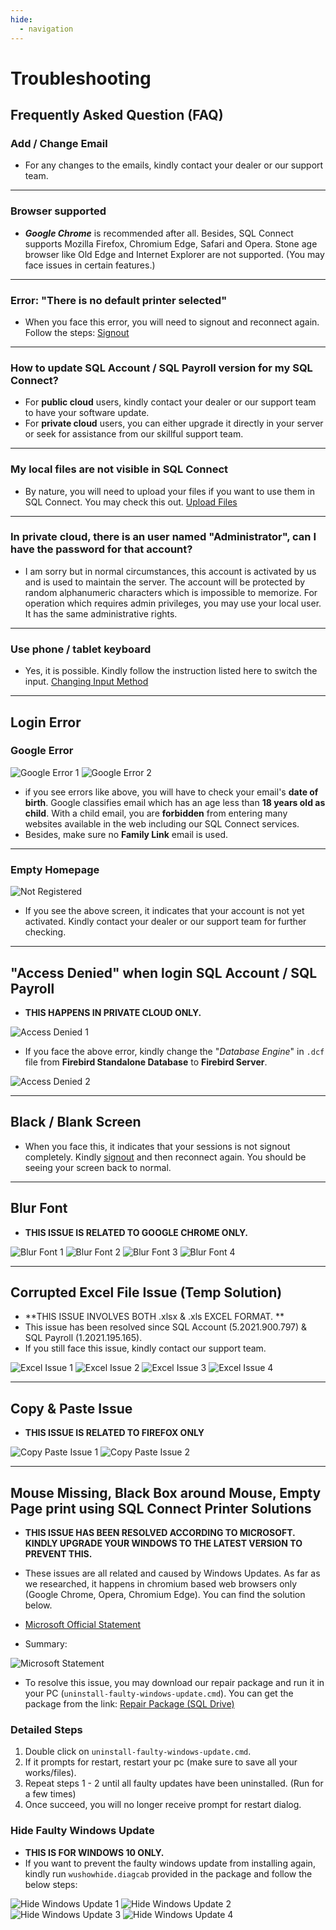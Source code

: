 ```yaml
---
hide:
  - navigation
---
```

# Troubleshooting
## Frequently Asked Question (FAQ)
### Add / Change Email
- For any changes to the emails, kindly contact your dealer or our support team.

---
### Browser supported
- ***Google Chrome*** is recommended after all. Besides, SQL Connect supports Mozilla Firefox, Chromium Edge, Safari and Opera. Stone age browser like Old Edge and Internet Explorer are not supported. (You may face issues in certain features.)

--- 
### Error: "There is no default printer selected"
- When you face this error, you will need to signout and reconnect again. Follow the steps: [Signout](general.md#signout)

---
### How to update SQL Account / SQL Payroll version for my SQL Connect?
- For **public cloud** users, kindly contact your dealer or our support team to have your software update.
- For **private cloud** users, you can either upgrade it directly in your server or seek for assistance from our skillful support team.

---
### My local files are not visible in SQL Connect
- By nature, you will need to upload your files if you want to use them in SQL Connect. You may check this out. [Upload Files](general.md#upload)

---
### In private cloud, there is an user named "Administrator", can I have the password for that account?
- I am sorry but in normal circumstances, this account is activated by us and is used to maintain the server. The account will be protected by random alphanumeric characters which is impossible to memorize. For operation which requires admin privileges, you may use your local user. It has the same administrative rights.

---
### Use phone / tablet keyboard
- Yes, it is possible. Kindly follow the instruction listed here to switch the input. [Changing Input Method](general.md#changing-input-method)

---
## Login Error
### Google Error
![Google Error 1](img/troubleshooting/google-error-1.png)
![Google Error 2](img/troubleshooting/google-error-2.png)

- if you see errors like above, you will have to check your email's **date of birth**. Google classifies email which has an age less than **18 years old as child**. With a child email, you are **forbidden** from entering many websites available in the web including our SQL Connect services. 
- Besides, make sure no **Family Link** email is used.     

---
### Empty Homepage
![Not Registered](img/troubleshooting/not-registered.png)

- If you see the above screen, it indicates that your account is not yet activated. Kindly contact your dealer or our support team for further checking. 

---
## "Access Denied" when login SQL Account / SQL Payroll

- **THIS HAPPENS IN PRIVATE CLOUD ONLY.**

![Access Denied 1 ](img/troubleshooting/access-denied-1.png)

- If you face the above error, kindly change the "*Database Engine*" in `.dcf` file from **Firebird Standalone Database** to **Firebird Server**. 

![Access Denied 2 ](img/troubleshooting/access-denied-2.png)

---
## Black / Blank Screen
- When you face this, it indicates that your sessions is not signout completely. Kindly [signout](general.md#signout) and then reconnect again. You should be seeing your screen back to normal.

---
## Blur Font 
- **THIS ISSUE IS RELATED TO GOOGLE CHROME ONLY.**

![Blur Font 1](img/troubleshooting/blur-font-1.png)
![Blur Font 2](img/troubleshooting/blur-font-2.png)
![Blur Font 3](img/troubleshooting/blur-font-3.png)
![Blur Font 4](img/troubleshooting/blur-font-4.png)

---
## Corrupted Excel File Issue (Temp Solution)
- **THIS ISSUE INVOLVES BOTH .xlsx & .xls EXCEL FORMAT. **
- This issue has been resolved since SQL Account (5.2021.900.797) & SQL Payroll (1.2021.195.165). 
- If you still face this issue, kindly contact our support team.

![Excel Issue 1](img/troubleshooting/excel-issue-1.png)
![Excel Issue 2](img/troubleshooting/excel-issue-2.png)
![Excel Issue 3](img/troubleshooting/excel-issue-3.png)
![Excel Issue 4](img/troubleshooting/excel-issue-4.png)

---
## Copy & Paste Issue
- **THIS ISSUE IS RELATED TO FIREFOX ONLY**

![Copy Paste Issue 1](img/troubleshooting/copy-paste-issue-1.png)
![Copy Paste Issue 2](img/troubleshooting/copy-paste-issue-2.png)

--- 
## Mouse Missing, Black Box around Mouse, Empty Page print using SQL Connect Printer Solutions
- **THIS ISSUE HAS BEEN RESOLVED ACCORDING TO MICROSOFT. KINDLY UPGRADE YOUR WINDOWS TO THE LATEST VERSION TO PREVENT THIS.**
- These issues are all related and caused by Windows Updates. As far as we researched, it happens in chromium based web browsers only (Google Chrome, Opera, Chromium Edge). You can find the solution below.

- [Microsoft Official Statement](https://support.microsoft.com/en-us/topic/march-15-2021-kb5001567-os-builds-19041-868-and-19042-868-out-of-band-6e0844a2-7551-4b2d-9c4b-4274a5949bf3)

- Summary:

![Microsoft Statement](img/troubleshooting/microsoft-statement.png)

- To resolve this issue, you may download our repair package and run it in your PC (`uninstall-faulty-windows-update.cmd`). You can get the package from the link: [Repair Package (SQL Drive) ](https://drive.sql.com.my/s/xL3JAiaajf6Wj5C)

### Detailed Steps
1. Double click on `uninstall-faulty-windows-update.cmd`.
2. If it prompts for restart, restart your pc (make sure to save all your works/files).
3. Repeat steps 1 - 2 until all faulty updates have been uninstalled. (Run for a few times)
4. Once succeed, you will no longer receive prompt for restart dialog.

### Hide Faulty Windows Update
- **THIS IS FOR WINDOWS 10 ONLY.**
- If you want to prevent the faulty windows update from installing again, kindly run `wushowhide.diagcab` provided in the package and follow the below steps:

![Hide Windows Update 1](img/troubleshooting/hide-windows-update-1.png)
![Hide Windows Update 2](img/troubleshooting/hide-windows-update-2.png)
![Hide Windows Update 3](img/troubleshooting/hide-windows-update-3.png)
![Hide Windows Update 4](img/troubleshooting/hide-windows-update-4.png)